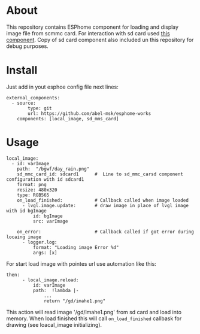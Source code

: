 # About
This repository contains ESPhome component for loading and display image file from scmmc card.
For interaction with sd card used [this component](https://github.com/n-serrette/esphome_sd_card').
Copy of sd card component also included un this repository for debug purposes.

# Install
Just add in yout esphoe config file next lines:

```
external_components:
  - source:
        type: git
        url: https://github.com/abel-msk/esphome-works
    components: [local_image, sd_mms_card]
```
# Usage

```
local_image:
  - id: varImage
    path:  "/bgwf/day_rain.png"
    sd_mmc_card_id: sdcard1      #  Line to sd_mmc_carsd component configuration with id sdcard1
    format: png
    resize: 480x320
    type: RGB565     
    on_load_finished:            # Callback called when image loaded
      - lvgl.image.update:       # draw image in place of lvgl image with id bgImage
          id: bgImage
          src: varImage
    
    on_error:                    # Callback called if got error during locaing image
      - logger.log: 
          format: "Loading image Error %d"
          args: [x]
```

For start load image with pointes url use automation like this:

```
then:
      - local_image.reload: 
          id: varImage
          path:  !lambda |-
              ...
              return "/gd/imahe1.png"
```

This action will read  image '/gd/imahe1.png' from sd card  and load into memory.
When load finished this will call `on_load_finished` callbask for drawing (see loacal_image initializing).

